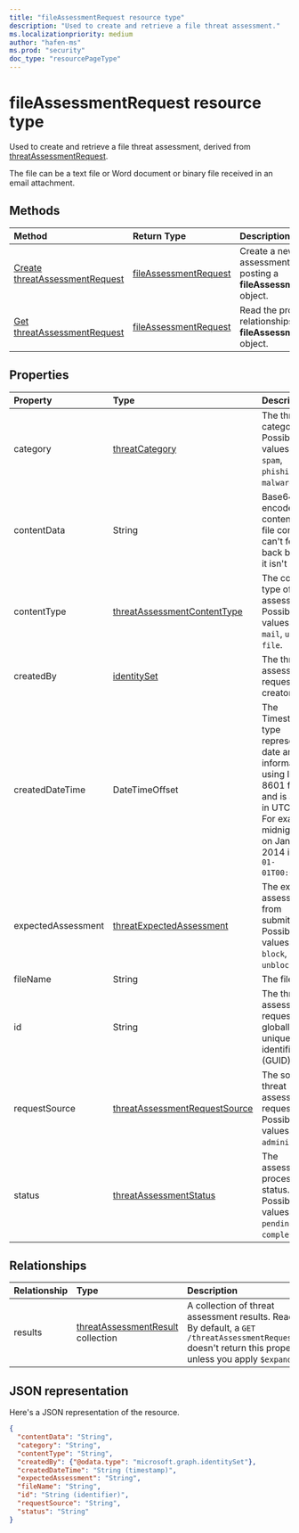 ```yaml
---
title: "fileAssessmentRequest resource type"
description: "Used to create and retrieve a file threat assessment."
ms.localizationpriority: medium
author: "hafen-ms"
ms.prod: "security"
doc_type: "resourcePageType"
---
```


# fileAssessmentRequest resource type

Used to create and retrieve a file threat assessment, derived from [threatAssessmentRequest](threatAssessmentRequest.md).

The file can be a text file or Word document or binary file received in an email attachment.

## Methods

| Method       | Return Type | Description |
|:-------------|:------------|:------------|
| [Create threatAssessmentRequest](../api/informationprotection-post-threatassessmentrequests.md) | [fileAssessmentRequest](fileAssessmentRequest.md) | Create a new file assessment request by posting a **fileAssessmentRequest** object. |
| [Get threatAssessmentRequest](../api/threatassessmentrequest-get.md) | [fileAssessmentRequest](fileassessmentrequest.md) | Read the properties and relationships of a **fileAssessmentRequest** object. |

## Properties

| Property     | Type        | Description |
|:-------------|:------------|:------------|
|category|[threatCategory](enums.md#threatcategory-values)|The threat category. Possible values are: `spam`, `phishing`, `malware`.|
|contentData|String|Base64 encoded file content. The file content can't fetch back because it isn't stored.|
|contentType|[threatAssessmentContentType](enums.md#threatassessmentcontenttype-values)|The content type of threat assessment. Possible values are: `mail`, `url`, `file`.|
|createdBy|[identitySet](identityset.md)|The threat assessment request creator.|
|createdDateTime|DateTimeOffset|The Timestamp type represents date and time information using ISO 8601 format and is always in UTC time. For example, midnight UTC on Jan 1, 2014 is `2014-01-01T00:00:00Z`.|
|expectedAssessment|[threatExpectedAssessment](enums.md#threatexpectedassessment-values)|The expected assessment from submitter. Possible values are: `block`, `unblock`.|
|fileName|String|The file name.|
|id|String|The threat assessment request ID is a globally unique identifier (GUID).|
|requestSource|[threatAssessmentRequestSource](enums.md#threatassessmentrequestsource-values)|The source of threat assessment request. Possible values are: `administrator`.|
|status|[threatAssessmentStatus](enums.md#threatassessmentstatus-values)|The assessment process status. Possible values are: `pending`, `completed`.|

## Relationships

| Relationship | Type        | Description |
|:-------------|:------------|:------------|
|results|[threatAssessmentResult](threatassessmentresult.md) collection|A collection of threat assessment results. Read-only. By default, a `GET /threatAssessmentRequests/{id}` doesn't return this property unless you apply `$expand` on it.|

## JSON representation

Here's a JSON representation of the resource.

<!-- {
  "blockType": "resource",
  "optionalProperties": [

  ],
  "@odata.type": "microsoft.graph.fileAssessmentRequest",
  "keyProperty": "id"
}-->

```json
{
  "contentData": "String",
  "category": "String",
  "contentType": "String",
  "createdBy": {"@odata.type": "microsoft.graph.identitySet"},
  "createdDateTime": "String (timestamp)",
  "expectedAssessment": "String",
  "fileName": "String",
  "id": "String (identifier)",
  "requestSource": "String",
  "status": "String"
}
```

<!-- uuid: 16cd6b66-4b1a-43a1-adaf-3a886856ed98
2019-02-04 14:57:30 UTC -->
<!-- {
  "type": "#page.annotation",
  "description": "fileAssessmentRequest resource",
  "keywords": "",
  "section": "documentation",
  "tocPath": ""
}-->

